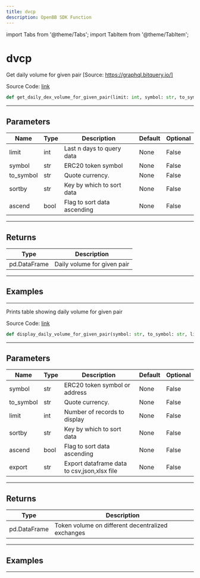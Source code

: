 ```yaml
---
title: dvcp
description: OpenBB SDK Function
---
```


import Tabs from '@theme/Tabs';
import TabItem from '@theme/TabItem';

# dvcp

<Tabs>
<TabItem value="model" label="Model" default>

Get daily volume for given pair [Source: https://graphql.bitquery.io/]

Source Code: [link](https://github.com/OpenBB-finance/OpenBBTerminal/tree/main/openbb_terminal/cryptocurrency/onchain/bitquery_model.py#L400)

```python
def get_daily_dex_volume_for_given_pair(limit: int, symbol: str, to_symbol: str, sortby: str, ascend: bool) -> DataFrame
```
---

## Parameters

| Name | Type | Description | Default | Optional |
| ---- | ---- | ----------- | ------- | -------- |
| limit | int | Last n days to query data | None | False |
| symbol | str | ERC20 token symbol | None | False |
| to_symbol | str | Quote currency. | None | False |
| sortby | str | Key by which to sort data | None | False |
| ascend | bool | Flag to sort data ascending | None | False |

---

## Returns

| Type | Description |
| ---- | ----------- |
| pd.DataFrame | Daily volume for given pair |

---

## Examples

---



</TabItem>
<TabItem value="view" label="View">

Prints table showing daily volume for given pair

Source Code: [link](https://github.com/OpenBB-finance/OpenBBTerminal/tree/main/openbb_terminal/cryptocurrency/onchain/bitquery_view.py#L87)

```python
def display_daily_volume_for_given_pair(symbol: str, to_symbol: str, limit: int, sortby: str, ascend: bool, export: str) -> None
```
---

## Parameters

| Name | Type | Description | Default | Optional |
| ---- | ---- | ----------- | ------- | -------- |
| symbol | str | ERC20 token symbol or address | None | False |
| to_symbol | str | Quote currency. | None | False |
| limit | int | Number of records to display | None | False |
| sortby | str | Key by which to sort data | None | False |
| ascend | bool | Flag to sort data ascending | None | False |
| export | str | Export dataframe data to csv,json,xlsx file | None | False |

---

## Returns

| Type | Description |
| ---- | ----------- |
| pd.DataFrame | Token volume on different decentralized exchanges |

---

## Examples

---



</TabItem>
</Tabs>